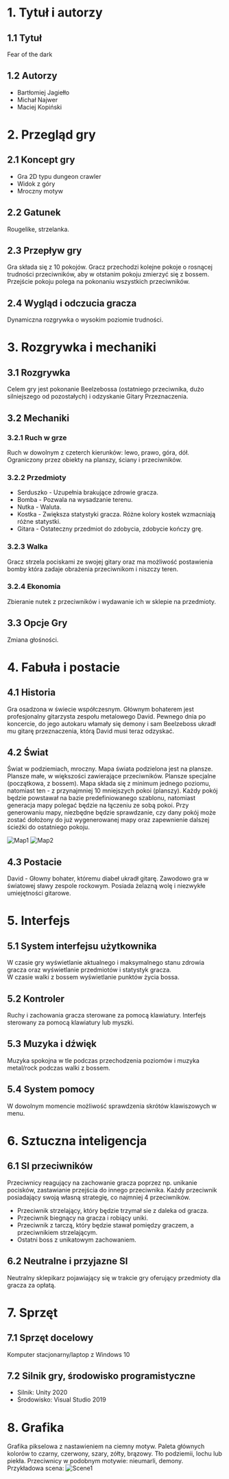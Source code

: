 # 1. Tytuł i autorzy
## 1.1 Tytuł
  Fear of the dark
  
## 1.2 Autorzy
   - Bartłomiej Jagiełło
   - Michał Najwer
   - Maciej Kopiński

# 2. Przegląd gry
## 2.1 Koncept gry
  - Gra 2D typu dungeon crawler
  - Widok z góry
  - Mroczny motyw

## 2.2 Gatunek
  Rougelike, strzelanka.
  
## 2.3 Przepływ gry
  Gra składa się z 10 pokojów. Gracz przechodzi kolejne pokoje o rosnącej trudności przeciwników, aby w otstanim pokoju zmierzyć się z bossem. Przejście pokoju polega na pokonaniu wszystkich przeciwników.

## 2.4 Wygląd i odczucia gracza
  Dynamiczna rozgrywka o wysokim poziomie trudności.

# 3. Rozgrywka i mechaniki
## 3.1 Rozgrywka
  Celem gry jest pokonanie Beelzebossa (ostatniego przeciwnika, dużo silniejszego od pozostałych) i odzyskanie Gitary Przeznaczenia.

## 3.2 Mechaniki
### 3.2.1 Ruch w grze
  Ruch w dowolnym z czeterch kierunków: lewo, prawo, góra, dół. Ograniczony przez obiekty na planszy, ściany i przeciwników.
  
### 3.2.2 Przedmioty
  - Serduszko - Uzupełnia brakujące zdrowie gracza.
  - Bomba - Pozwala na wysadzanie terenu.
  - Nutka - Waluta.
  - Kostka - Zwiększa statystyki gracza. Różne kolory kostek wzmacniają różne statystki.
  - Gitara - Ostateczny przedmiot do zdobycia, zdobycie kończy grę.

### 3.2.3 Walka
  Gracz strzela pociskami ze swojej gitary oraz ma możliwość postawienia bomby która zadaje obrażenia przeciwnikom i niszczy teren.

### 3.2.4 Ekonomia
  Zbieranie nutek z przeciwników i wydawanie ich w sklepie na przedmioty.

## 3.3 Opcje Gry
  Zmiana głośności.
  
# 4. Fabuła i postacie
## 4.1 Historia
  Gra osadzona w świecie współczesnym. Głównym bohaterem jest profesjonalny gitarzysta zespołu metalowego David. Pewnego dnia po koncercie, do jego autokaru włamały się demony i sam Beelzeboss ukradł mu gitarę przeznaczenia, którą David musi teraz odzyskać.

## 4.2 Świat
  Świat w podziemiach, mroczny. Mapa świata podzielona jest na plansze.
  Plansze małe, w większości zawierające przeciwników. Plansze specjalne (początkowa, z bossem).
  Mapa składa się z minimum jednego poziomu, natomiast ten - z przynajmniej 10 mniejszych pokoi (planszy). Każdy pokój będzie powstawał na bazie predefiniowanego szablonu, natomiast generacja mapy polegać będzie na łączeniu ze sobą pokoi. Przy generowaniu mapy, niezbędne będzie sprawdzanie, czy dany pokój może zostać dołożony do już wygenerowanej mapy oraz zapewnienie dalszej ścieżki do ostatniego pokoju.
  
  ![Map1](./screenshots/map1.png) ![Map2](./screenshots/map2.png)
  
## 4.3 Postacie
  David - Głowny bohater, któremu diabeł ukradł gitarę. Zawodowo gra w światowej sławy zespole rockowym. Posiada żelazną wolę i niezwykłe umiejętności gitarowe.

# 5. Interfejs
## 5.1 System interfejsu użytkownika
  W czasie gry wyświetlanie aktualnego i maksymalnego stanu zdrowia gracza oraz wyświetlanie przedmiotów i statystyk gracza. <br />
  W czasie walki z bossem wyświetlanie punktów życia bossa.

## 5.2 Kontroler
  Ruchy i zachowania gracza sterowane za pomocą klawiatury. Interfejs sterowany za pomocą klawiatury lub myszki.
  
## 5.3 Muzyka i dźwięk
  Muzyka spokojna w tle podczas przechodzenia poziomów i muzyka metal/rock podczas walki z bossem.

## 5.4 System pomocy
  W dowolnym momencie możliwość sprawdzenia skrótów klawiszowych w menu.

# 6. Sztuczna inteligencja
## 6.1 SI przeciwników
  Przeciwnicy reagujący na zachowanie gracza poprzez np. unikanie pocisków, zastawianie przejścia do innego przeciwnika.
Każdy przeciwnik posiadający swoją własną strategię, co najmniej 4 przeciwników.
 - Przeciwnik strzelający, który będzie trzymał sie z daleka od gracza.
 - Przeciwnik biegnący na gracza i robiący uniki.
 - Przeciwnik z tarczą, który będzie stawał pomiędzy graczem, a przeciwnikiem strzelającym.
 - Ostatni boss z unikatowym zachowaniem.

## 6.2 Neutralne i przyjazne SI
  Neutralny sklepikarz pojawiający się w trakcie gry oferujący przedmioty dla gracza za opłatą.

# 7. Sprzęt
## 7.1 Sprzęt docelowy
  Komputer stacjonarny/laptop z Windows 10

## 7.2 Silnik gry, środowisko programistyczne
  - Silnik: Unity 2020  
  - Środowisko: Visual Studio 2019

# 8. Grafika
  Grafika pikselowa z nastawieniem na ciemny motyw. Paleta głównych kolorów to czarny, czerwony, szary, zółty, brązowy.
Tło podziemii, lochu lub piekła. Przeciwnicy w podobnym motywie: nieumarli, demony. <br />
Przykładowa scena:
![Scene1](./screenshots/scene1.png)
